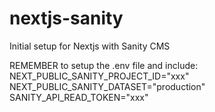 # nextjs-sanity

Initial setup for Nextjs with Sanity CMS

REMEMBER to setup the .env file and include:
NEXT_PUBLIC_SANITY_PROJECT_ID="xxx"
NEXT_PUBLIC_SANITY_DATASET="production"
SANITY_API_READ_TOKEN="xxx"
